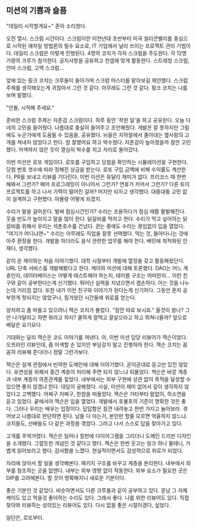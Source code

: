 ## 미션의 기쁨과 슬픔

"데일리 시작할게요~" 존이 소리쳤다. 

오전 열시. 스크럼 시간이다. 스크럼이란 이천년대 초반부터 미국 씰리콘밸리를 중심으로 시작된 애자일 방법론의 필수 요소로, IT 기업에서 널리 쓰이는 프로젝트 관리 기법이다. 데일리 스크럼은 이렇게 진행된다. 4명의 코치가 각자 스크럼을 주도한다. 각 12명 가량의 크루가 참석한다. 공지사항을 공유하고 컨셉에 맞게 활동한다. 스트레칭 스크럼, 안마 스크럼, 고백 스크럼...


앞에 있는 핑크 코치는 크루들이 돌아가며 스크럼 마스터를 맡아보길 제안했다. 스크럼 주제를 생각해오는게 귀찮아서 그런 것 같다. 아무래도 그런 것 같다. 핑크 코치는 나를 보며 말했다.

"안돌, 시작해 주세요."

준비한 스크럼 주제는 자존감 스크럼이다. 하루 동안 '착한 일'을 하고 공유한다. 오늘 다네의 고민을 들어줬다. 나름대로 충실히 들어주고 조언해줬다. 개발은 잘 못하지만 그럼에도 누군가에게 도움될 수 있음을, 공유했다. 뉘을은 지하철에서 졸아대는 옆사람의 고개를 쳐내지 않았다고 한다. 참 잘했어요 하고 박수쳤다. 자존감이 높아졌을까 잠깐 고민했다. 어색하지 않은 듯이 열심히 박수를 치고 자리로 돌아갔다.

이번 미션은 로또 게임이다. 로또를 구입하고 당첨을 확인하는 시뮬레이션을 구현한다. 당첨 번호 갯수에 따라 정해진 상금을 받는다. 로또 구입 금액에 비해 수익률도 계산한다. PR을 보내고 리뷰를 기다린다. 이번 미션은 유달리 재미가 없다. 프리코스 때 한번 해봐서 그런가? 페어 프로그래밍이 아니어서 그런가? 연휴가 끼어서 그런가? 다른 토이 프로젝트를 하고 나서 기력이 떨어진 걸까? 머지만 되자고 생각했다. 대충대충 고민 없이 설계하고 구현했다. 아몰랑 어떻게 되겠지.

수리가 말을 걸어온다. 벌써 점심시간인가? 수리는 조용하다가 점심 때쯤 활발해진다. 웃음 빈도가 높아지고 말을 많이 한다. 닭갈비를 먹자고 한다. 수리가 먹고 싶어하는 닭갈비를 위해서 우리는 석촌호수를 건넜다. 걷는 중에도 수리는 끊임없이 입을 열었다. "여기가 어디냐면~" 수리는 아무래도 직업을 잘못 선택했다. 먹는 것, 돌아다니는 것에 아주 환장을 한다. 개발을 하더라도 음식 관련한 업무를 해야 한다. 배민에 최적화된 인재다, 생각했다. 

같이 온 케이와는 처음 이야기했다. 대학 시절부터 개발에 열정을 갖고 활동해왔단다. URL 단축 서비스를 개발해봤다고 한다. 케이와 미션에 대해 토론했다. DAO는 어느 계층인지, 데이터베이스는 어떻게 테스트해야 하는지, 테이블 구조는 어떠한지… 이런 친구와 같이 공부한다는게 신기했다. 뛰어난 실력을 지녔으면서 겸손하다. 아는 것을 나누는데 거리낌 없다. 또한 내가 이런 친구와 이야기가 된다는게 신기하다. 그동안 혼자 공부한게 헛되지는 않았구나, 힘겨웠던 시간들에 위로를 얻는다.

양치하고 좀 떠들고 있으려니 잭슨 코치가 불렀다. "잠깐 따로 보시죠." 올것이 왔나? 그만 나가달라고 하면 뭐라고 하지? 쿨하게 잘먹고 잘살으라고 하고 뛰쳐나올까? 앞으로 배달은 요기요다.

기대와는 달리 잭슨은 코드 이야기를 꺼낸다. 아, 이번 미션 담당 리뷰어가 잭슨이었다. 오프라인 리뷰인데, 좀 어색할 순 있지만 부담갖지 말고 진행하자 한다. 잭슨 코치는 꼼꼼히 리뷰해 준다더니 정말 그런가보다.

잭슨은 설계 관점에서 빈약한 도메인에 대해 이야기했다. 곧이곧대로 듣고만 있진 않았다. 유연성을 위해서 중간 계층이 처리해 주면 되지 않느냐 되물었다. 잭슨은 바깥 계층과 내부 계층의 의존관계를 짚었다. 내부에서는 외부 구현에 상관 없이 목적을 달성할 수 있으면 좋지 않겠냐 한다. 대답이 궁해졌다. 사실, 미션이 재미 없어서 깊이 생각하지 않았다고 고백했다. 어쩌구 저쩌구, 한참을 떠들었다. 잭슨은 가타부타 말없이, 하소연을 듣고 있었다. 끝에서야 잭슨은 입을 열었다. 개발에서 호불호의 기준이 명확한 것은 좋다. 그러나 우리는 배우는 입장이다. 답답함은 잠깐 내려놓고 한번 가지고 놀아보라. 겪어보고 나름대로 판단하면 된다. 남들 다 아는거, 본인만 할줄 모르면 억울하지 않느냐. 코치들도, 선배들도 다 같은 과정을 겪었다. 그러고 나서 스스로 답을 찾아가고 있다. 

고개를 주억거렸다. 잭슨은 일어나 칠판에 다이어그램을 그리더니 도메인 드리븐 디자인을 소개했다. 그럴듯한 개념인 것 같다고 했다. 잭슨은 한번 웃고는 링크 하나 줄테니, 가볍게 읽어보라고 했다. 감사함을 느꼈다. 현실적이면서도 감성적으로 위로가 되었다.

자리에 앉아서 할 일을 생각해본다. 패키지 구조를 바꾸고 계층을 분리한다. 내부에서 외부를 참조하는 곳을 없앤다. 내부는 외부 영향 없이 작동한다. 외부 요소가 필요한 곳은 DIP를 고려해본다. 할 것이 명확해지니 새로운 기분이다. 

좋은 기분인 것 같았다. 비슷하면서도 다른 크루들과 같이 공부하고 있다. 훈남 그 자체 케이도 있고 먹을것 좋아하는 수리도 있다. 그래서 좋다. 나를 위한 리뷰어도 있다. 직접 찾아와 리뷰하는 성의있는 리뷰어도 있다. 다시 없을 좋은 시절이겠다, 싶었다. 

일단은, 로또부터. 
